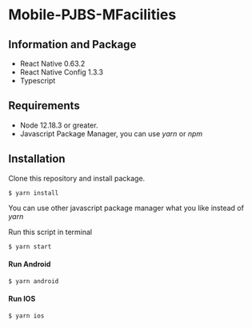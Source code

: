 # Mobile-PJBS-MFacilities

## Information and Package

- React Native 0.63.2
- React Native Config 1.3.3
- Typescript

## Requirements

- Node 12.18.3 or greater.
- Javascript Package Manager, you can use _yarn_ or _npm_

## Installation

Clone this repository and install package.

```
$ yarn install
```

You can use other javascript package manager what you like instead of _yarn_

Run this script in terminal

```
$ yarn start
```

#### Run Android

```
$ yarn android
```

#### Run IOS

```
$ yarn ios
```
